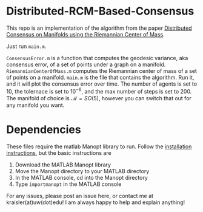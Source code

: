 # Distributed-RCM-Based-Consensus

This repo is an implementation of the algorithm from the paper [Distributed Consensus on Manifolds
using the Riemannian Center of Mass](https://par.nsf.gov/biblio/10422995). 

Just run ``main.m``.

``ConsensusError.m`` is a function that computes the geodesic variance, aka consensus error, of a set of points under a graph on a manifold. ``RiemannianCenterOfMass.m`` computes the Riemannian center of mass of a set of points on a manifold. ``main.m`` is the file that contains the algorithm. Run it, and it will plot the consensus error over time. The number of agents is set to 10, the tolernace is set to $10^{-6}$, and the max number of steps is set to 200. The manifold of choice is $\mathcal{M}=SO(5)$, however you can switch that out for any manifold you want. 

# Dependencies
These files require the matlab Manopt library to run. Follow the [installation instructions](https://www.manopt.org/downloads.html), but the basic instructions are
1. Download the MATLAB Manopt library
2. Move the Manopt directory to your MATLAB directory
3. In the MATLAB console, cd into the Manopt directory
4. Type ``importmanopt`` in the MATLAB console


For any issues, please post an issue here, or contact me at kraisler(at)uw(dot)edu! I am always happy to help and explain anything!  
